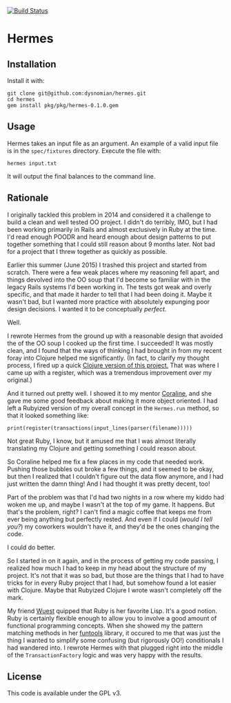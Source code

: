 [![Build
Status](https://travis-ci.org/dysnomian/hermes.svg)](https://travis-ci.org/dysnomian/hermes)

# Hermes

## Installation

Install it with:

```
git clone git@github.com:dysnomian/hermes.git
cd hermes
gem install pkg/pkg/hermes-0.1.0.gem
```

## Usage

Hermes takes an input file as an argument. An example of a valid input file is
in the `spec/fixtures` directory. Execute the file with:

```
hermes input.txt
```

It will output the final balances to the command line.

## Rationale

I originally tackled this problem in 2014 and considered it a challenge to build
a clean and well tested OO project. I didn't do terribly, IMO, but I had been
working primarily in Rails and almost exclusively in Ruby at the time. I'd read
enough POODR and heard enough about design patterns to put together something
that I could still reason about 9 months later. Not bad for a project that I
threw together as quickly as possible.

Earlier this summer (June 2015) I trashed this project and started from scratch.
There were a few weak places where my reasoning fell apart, and things devolved
into the OO soup that I'd become so familiar with in the legacy Rails systems
I'd been working in. The tests got weak and overly specific, and that made it
harder to tell that I had been doing it. Maybe it wasn't bad, but I wanted more
practice with absolutely expunging poor design decisions. I wanted it to be
conceptually _perfect._

Well.

I rewrote Hermes from the ground up with a reasonable design that avoided the
of the OO soup I cooked up the first time. I succeeded! It was mostly clean, and
I found that the ways of thinking I had brought in from my recent foray into
Clojure helped me significantly. (In fact, to clarify my thought process, I
fired up a quick [Clojure version of this
project.](https://github.com/dysnomian/artha) That was where I came up with a
register, which was a tremendous improvement over my original.)

And it turned out pretty well. I showed it to my mentor
[Coraline](https://github.com/CoralineAda), and she gave me some good feedback
about making it more object oriented. I had left a Rubyized version of my
overall concept in the `Hermes.run` method, so that it looked something like:

```
print(register(transactions(input_lines(parser(filename)))))
```

Not great Ruby, I know, but it amused me that I was almost literally translating
my Clojure and getting something I could reason about.

So Coraline helped me fix a few places in my code that needed work. Pushing
those bubbles out broke a few things, and it seemed to be okay, but then I
realized that I couldn't figure out the data flow anymore, and I had just
written the damn thing! And I had thought it was pretty decent, too!

Part of the problem was that I'd had two nights in a row where my kiddo had
woken me up, and maybe I wasn't at the top of my game. It happens. But that's
the problem, right? I can't find a magic coffee that keeps me from ever being
anything but perfectly rested. And even if I could (_would I tell you?_) my
coworkers wouldn't have it, and they'd be the ones changing the code.

I could do better.

So I started in on it again, and in the process of getting my code passing, I
realized how much I had to keep in my head about the structure of my project.
It's not that it was so bad, but those are the things that I had to have tricks
for in every Ruby project that I had, but somehow found a lot easier with
Clojure. Maybe that Rubyized Clojure I wrote wasn't completely off the mark.

My friend [Wuest](https://gitlab.com/u/wuest) quipped that Ruby is her favorite
Lisp. It's a good notion. Ruby is certainly flexible enough to allow you to
involve a good amount of functional programming concepts. When she showed my
the pattern matching methods in her [funtools](https://gitlab.com/wuest/funtools)
library, it occured to me that was just the thing I wanted to simplify some
confusing (but rigorously OO!) conditionals I had wandered into. I rewrote
Hermes with that plugged right into the middle of the `TransactionFactory` logic
and was very happy with the results.

## License

This code is available under the GPL v3.
